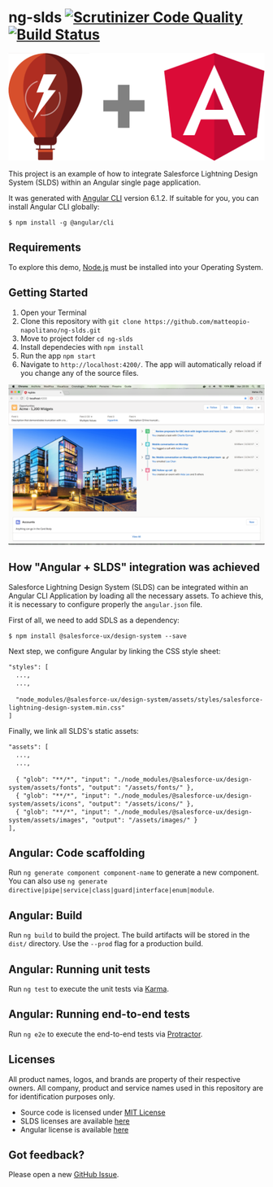 # ng-slds [![Scrutinizer Code Quality](https://scrutinizer-ci.com/g/matteopio-napolitano/ng-slds/badges/quality-score.png?b=master)](https://scrutinizer-ci.com/g/matteopio-napolitano/ng-slds/?branch=master) [![Build Status](https://travis-ci.org/matteopio-napolitano/ng-slds.svg?branch=master)](https://travis-ci.org/matteopio-napolitano/ng-slds)

![Alt text](ng-slds.png)

This project is an example of how to integrate Salesforce Lightning Design System (SLDS) within an Angular single page application.

It was generated with [Angular CLI](https://github.com/angular/angular-cli) version 6.1.2. If suitable for you, you can install Angular CLI globally:

```
$ npm install -g @angular/cli
```

## Requirements

To explore this demo, [Node.js](https://nodejs.org) must be installed into your Operating System. 

## Getting Started

1. Open your Terminal
2. Clone this repository with `git clone https://github.com/matteopio-napolitano/ng-slds.git`
3. Move to project folder `cd ng-slds`
4. Install dependecies with `npm install`
5. Run the app `npm start`
6. Navigate to `http://localhost:4200/`. The app will automatically reload if you change any of the source files.

![Alt text](screenshot.png)

## How "Angular + SLDS" integration was achieved
Salesforce Lightning Design System (SLDS) can be integrated within an Angular CLI Application by loading all the necessary assets. To achieve this, it is necessary to configure properly the `angular.json` file.

First of all, we need to add SDLS as a dependency:

```
$ npm install @salesforce-ux/design-system --save
```

Next step, we configure Angular by linking the CSS style sheet:

```
"styles": [
  ...,
  ...,
  
  "node_modules/@salesforce-ux/design-system/assets/styles/salesforce-lightning-design-system.min.css"
]
```

Finally, we link all SLDS's static assets:

```
"assets": [
  ...,
  ...,
  
  { "glob": "**/*", "input": "./node_modules/@salesforce-ux/design-system/assets/fonts", "output": "/assets/fonts/" },
  { "glob": "**/*", "input": "./node_modules/@salesforce-ux/design-system/assets/icons", "output": "/assets/icons/" },
  { "glob": "**/*", "input": "./node_modules/@salesforce-ux/design-system/assets/images", "output": "/assets/images/" }
],
```

## Angular: Code scaffolding

Run `ng generate component component-name` to generate a new component. You can also use `ng generate directive|pipe|service|class|guard|interface|enum|module`.

## Angular: Build

Run `ng build` to build the project. The build artifacts will be stored in the `dist/` directory. Use the `--prod` flag for a production build.

## Angular: Running unit tests

Run `ng test` to execute the unit tests via [Karma](https://karma-runner.github.io).

## Angular: Running end-to-end tests

Run `ng e2e` to execute the end-to-end tests via [Protractor](http://www.protractortest.org/).

## Licenses

All product names, logos, and brands are property of their respective owners. All company, product and service names used in this repository are for identification purposes only.

* Source code is licensed under [MIT License](https://opensource.org/licenses/MIT)
* SLDS licenses are available [here](https://github.com/salesforce-ux/design-system/blob/master/README.md#licenses)
* Angular license is available [here](https://github.com/angular/angular/blob/master/LICENSE)

## Got feedback?

Please open a new [GitHub Issue](https://github.com/matteopio-napolitano/ng-slds/issues).